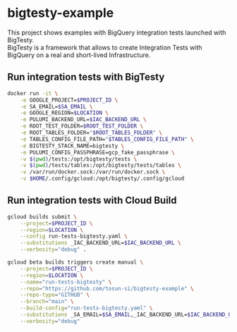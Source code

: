 # bigtesty-example

This project shows examples with BigQuery integration tests launched with BigTesty.\
BigTesty is a framework that allows to create Integration Tests with BigQuery on a real and short-lived Infrastructure.

## Run integration tests with BigTesty

```bash
docker run -it \
    -e GOOGLE_PROJECT=$PROJECT_ID \
    -e SA_EMAIL=$SA_EMAIL \
    -e GOOGLE_REGION=$LOCATION \
    -e PULUMI_BACKEND_URL=$IAC_BACKEND_URL \
    -e ROOT_TEST_FOLDER=$ROOT_TEST_FOLDER \
    -e ROOT_TABLES_FOLDER="$ROOT_TABLES_FOLDER" \
    -e TABLES_CONFIG_FILE_PATH="$TABLES_CONFIG_FILE_PATH" \
    -e BIGTESTY_STACK_NAME=bigtesty \
    -e PULUMI_CONFIG_PASSPHRASE=gcp_fake_passphrase \
    -v $(pwd)/tests:/opt/bigtesty/tests \
    -v $(pwd)/tests/tables:/opt/bigtesty/tests/tables \
    -v /var/run/docker.sock:/var/run/docker.sock \
    -v $HOME/.config/gcloud:/opt/bigtesty/.config/gcloud
```

## Run integration tests with Cloud Build

```bash
gcloud builds submit \
    --project=$PROJECT_ID \
    --region=$LOCATION \
    --config run-tests-bigtesty.yaml \
    --substitutions _IAC_BACKEND_URL=$IAC_BACKEND_URL \
    --verbosity="debug" .
```

```bash
gcloud beta builds triggers create manual \
    --project=$PROJECT_ID \
    --region=$LOCATION \
    --name="run-tests-bigtesty" \
    --repo="https://github.com/tosun-si/bigtesty-example" \
    --repo-type="GITHUB" \
    --branch="main" \
    --build-config="run-tests-bigtesty.yaml" \
    --substitutions _SA_EMAIL=$SA_EMAIL,_IAC_BACKEND_URL=$IAC_BACKEND_URL,_ROOT_TEST_FOLDER=$ROOT_TEST_FOLDER \
    --verbosity="debug"
```